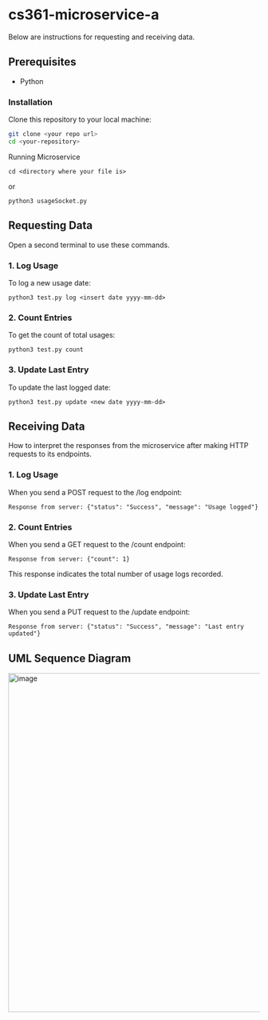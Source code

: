 # cs361-microservice-a
Below are instructions for requesting and receiving data.
## Prerequisites
- Python

### Installation

Clone this repository to your local machine:

```bash
git clone <your repo url>
cd <your-repository>
```
Running Microservice
```
cd <directory where your file is>
```
or
```
python3 usageSocket.py
```

## Requesting Data
Open a second terminal to use these commands.
### 1. Log Usage
To log a new usage date:
```
python3 test.py log <insert date yyyy-mm-dd>
```
### 2. Count Entries
To get the count of total usages:
```
python3 test.py count
```
### 3. Update Last Entry
To update the last logged date:
```
python3 test.py update <new date yyyy-mm-dd>
```
## Receiving Data
How to interpret the responses from the microservice after making HTTP requests to its endpoints.
### 1. Log Usage
When you send a POST request to the /log endpoint:
```
Response from server: {"status": "Success", "message": "Usage logged"}

```
### 2. Count Entries
When you send a GET request to the /count endpoint:
```
Response from server: {"count": 1}

```
This response indicates the total number of usage logs recorded.
### 3. Update Last Entry
When you send a PUT request to the /update endpoint:
```
Response from server: {"status": "Success", "message": "Last entry updated"}

```
## UML Sequence Diagram
<img width="678" alt="image" src="https://github.com/zhaohel/cs361-microservice-a/assets/103477958/07fba9fa-39b6-4e34-a11b-ab860f722fba">


